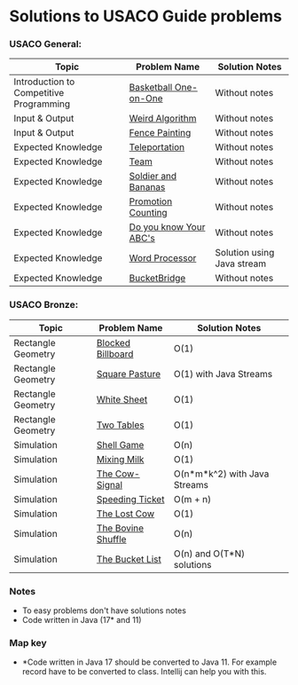 # Solutions to USACO Guide problems


### USACO General:
| Topic                                   | Problem Name                       | Solution Notes             |
|-----------------------------------------|------------------------------------|----------------------------|
| Introduction to Competitive Programming | [Basketball One-on-One][BaskOoO]   | Without notes              |
| Input & Output                          | [Weird Algorithm][WeiAlg]          | Without notes              |
| Input & Output                          | [Fence Painting][FenceP]           | Without notes              |
| Expected Knowledge                      | [Teleportation][Telep]             | Without notes              |
| Expected Knowledge                      | [Team][TeamEx]                     | Without notes              |
| Expected Knowledge                      | [Soldier and Bananas][SoldierAB]   | Without notes              |
| Expected Knowledge                      | [Promotion Counting][PromC]        | Without notes              |
| Expected Knowledge                      | [Do you know Your ABC's][DoYKYABC] | Without notes              |
| Expected Knowledge                      | [Word Processor][WordPro]          | Solution using Java stream |
| Expected Knowledge                      | [BucketBridge][BucketB]            | Without notes              |

[BaskOoO]: src/general/BasketBallOneOnOne.java
[WeiAlg]: src/general/WeirdAlgorithm.java
[FenceP]: src/general/FencePainting.java
[FenceP]: src/general/FencePainting.java
[Telep]: src/general/Teleportation.java
[TeamEx]: src/general/Team.java
[SoldierAB]: src/general/SoldierAndBananas.java
[PromC]: src/general/PromotionCounting.java
[DoYKYABC]: src/general/DoYouKnowYourABCs.java
[WordPro]: src/general/WordProcessor.java
[BucketB]: src/general/BucketBridge.java

### USACO Bronze:
| Topic              | Problem Name                           | Solution Notes                 |
|--------------------|----------------------------------------|--------------------------------|
| Rectangle Geometry | [Blocked Billboard][BlockedB]          | O(1)                           |
| Rectangle Geometry | [Square Pasture][SquarePas]            | O(1) with Java Streams         |
| Rectangle Geometry | [White Sheet][WhiteSheet]              | O(1)                           |
| Rectangle Geometry | [Two Tables][TwoTables]                | O(1)                           |
 | Simulation         | [Shell Game][ShellGame]                | O(n)                           |
| Simulation         | [Mixing Milk][MixingMilk]              | O(1)                           |
| Simulation         | [The Cow-Signal][TheCowSignal]         | O(n\*m\*k^2) with Java Streams |
| Simulation         | [Speeding Ticket][SpeedingTicket]      | O(m + n)                       |
| Simulation         | [The Lost Cow][TheLostCow]             | O(1)                           |
| Simulation         | [The Bovine Shuffle][TheBovineShuffle] | O(n)                           |
| Simulation         | [The Bucket List][TheBucketList]       | O(n) and O(T*N) solutions      |


[BlockedB]: src/bronze/BlockedBillboard.java
[SquarePas]: src/bronze/SquarePasture.java
[WhiteSheet]: src/bronze/WhiteSheet.java
[TwoTables]: src/bronze/TwoTables.java
[ShellGame]: src/bronze/ShellGame.java
[MixingMilk]:src/bronze/MixingMilk.java
[TheCowSignal]:src/bronze/TheCowSignal.java
[SpeedingTicket]:src/bronze/SpeedingTicket.java
[TheLostCow]:src/bronze/TheLostCow.java
[TheBovineShuffle]:src/bronze/TheBovineShuffle.java
[TheBucketList]:src/bronze/TheBucketList.java

### Notes
* To easy problems don't have solutions notes
*  Code written in Java (17* and 11)
### Map key
* \*Code written in Java 17 should be converted to Java 11. For example record have to be converted to class. Intellij can help you with this.
